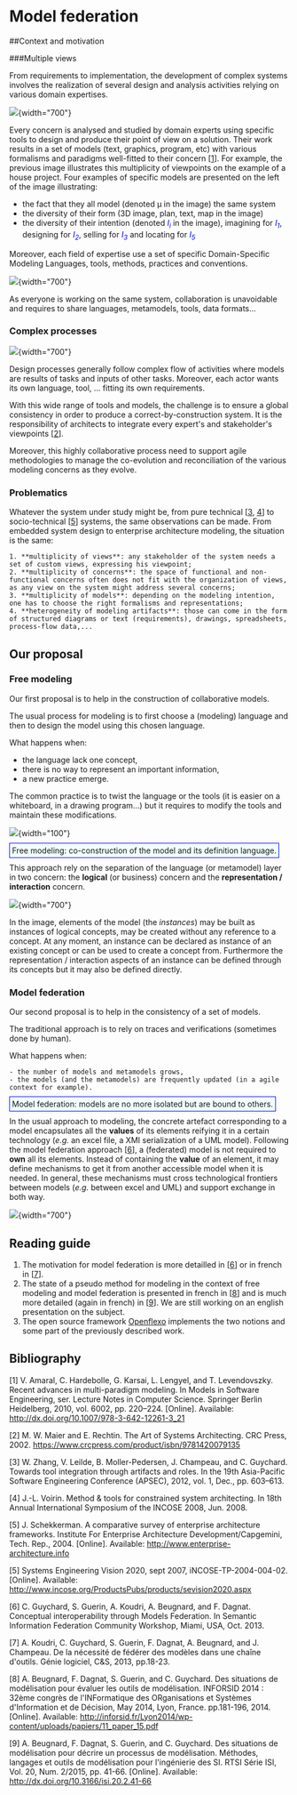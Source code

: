 # Model federation

##Context and motivation

###Multiple views

From requirements to implementation, the development of complex systems involves the
realization of several design and analysis activities relying on various domain
expertises.

![](/images/research/img-1.svg){width="700"}

Every concern is analysed and studied by domain experts using specific tools to design and
produce their point of view on a solution. Their work results in a set of models (text,
graphics, program, etc) with various formalisms and paradigms well-fitted to their concern
<span class="cite">[<a href="#Xamaral_recent_2010">1</a>]</span>. For example, the
previous image illustrates this multiplicity of viewpoints on the example of a house
project. Four examples of specific models are presented on the left of the image
illustrating:

- the fact that they all model (denoted &mu; in the image) the same system
- the diversity of their form (3D image, plan, text, map in the image)
- the diversity of their intention (denoted <em><span style="color:blue">I<sub>i</sub></span></em> in the image),  imagining for <em><span style="color:blue">I<sub>1</sub></span></em>, designing for <em><span style="color:blue">I<sub>2</sub></span></em>,  selling for <em><span style="color:blue">I<sub>3</sub></span></em> and locating for <em><span style="color:blue">I<sub>5</sub></span></em>

Moreover, each field of expertise use a set of specific
Domain-Specific Modeling Languages, tools, methods, practices and
conventions.



![](/images/research/img-2.svg){width="700"}

As everyone is working on the same system, collaboration is
unavoidable and requires to share languages, metamodels, tools, data
formats...




### Complex processes

![](/images/research/img-3.svg){width="700"}


Design processes generally follow complex flow of activities where
models are results of tasks and inputs of other tasks. Moreover, each
actor wants its own language, tool, ... fitting its own requirements.

With this wide range of tools and models, the challenge is to ensure a
global consistency in order to produce a correct-by-construction
system. It is the responsibility of architects to integrate every
expert's and stakeholder's viewpoints <span class="cite">[<a
href="#Xmaier_art_2002">2</a>]</span>.

Moreover, this highly collaborative process need to support agile
methodologies to manage the co-evolution and reconciliation of the
various modeling concerns as they evolve.



### Problematics

Whatever the system under study might be, from pure technical <span
class="cite">[<a href="#XiFestRoles">3</a>,&#x00A0;<a
href="#Xvoirin_method_2008">4</a>]</span> to socio-technical <span
class="cite">[<a href="#Xschekkerman_comparative_2004">5</a>]</span>
systems, the same observations can be made. From embedded system
design to enterprise architecture modeling, the situation is the same:

    1. **multiplicity of views**: any stakeholder of the system needs a set of custom views, expressing his viewpoint;
    2. **multiplicity of concerns**: the space of functional and non-functional concerns often does not fit with the organization of views, as any view on the system might address several concerns;
    3. **multiplicity of models**: depending on the modeling intention, one has to choose the right formalisms and representations;
    4. **heterogeneity of modeling artifacts**: those can come in the form of structured diagrams or text (requirements), drawings, spreadsheets, process-flow data,...



## Our proposal

### Free modeling


Our first proposal is to help in the construction of collaborative models.



The usual process for modeling is to first choose a (modeling)
language and then to design the model using this chosen language.



What happens when:
<ul>
  <li>the language lack one concept,</li>
  <li>there is no way to represent an important information,</li>
  <li>a new practice emerge.</li>
</ul>

The common practice is to twist the language or the tools (it is
easier on a whiteboard, in a drawing program...) but it requires to
modify the tools and maintain these modifications.



![](/images/research/dislikeemoticon.jpg){width="100"}

<p>
<span style="border: 1px solid blue;background-color:azure;padding:4px">Free modeling: co-construction of the model and its definition language.</span>



This approach rely on the separation of the language (or metamodel)
layer in two concern: the <b>logical</b> (or business) concern and the
<b>representation / interaction</b> concern.



![](/images/research/img-4.svg){width="700"}


In the image, elements of the model (the <em>instances</em>) may be
built as instances of logical concepts, may be created without any
reference to a concept. At any moment, an instance can be declared as
instance of an existing concept or can be used to create a concept
from. Furthermore the representation / interaction aspects of an
instance can be defined through its concepts but it may also be
defined directly.




### Model federation


Our second proposal is to help in the consistency of a set of models.



The traditional approach is to rely on traces and verifications
(sometimes done by human).



What happens when:

    - the number of models and metamodels grows,
    - the models (and the metamodels) are frequently updated (in a agile context for example).



<p>
<span style="border: 1px solid blue;background-color:azure;padding:4px">Model federation: models are no more isolated but are bound to others.</span>




In the usual approach to modeling, the concrete artefact corresponding
to a model encapsulates all the <b>values</b> of its elements reifying
it in a certain technology (<em>e.g.</em> an excel file, a XMI
serialization of a UML model). Following the model federation approach
<span class="cite">[<a href="#Xguychard:hal-00905036">6</a>]</span>, a
(federated) model is not required to <b>own</b> all its
elements. Instead of containing the <b>value</b> of an element, it
may define mechanisms to get it from another accessible model when it
is needed.  In general, these mechanisms must cross technological
frontiers between models (<em>e.g.</em> between excel and UML) and
support exchange in both way.





![](/images/research/img-5.svg){width="700"}

## Reading guide

<ol>

  <li>The motivation for model federation is more detailled in <span
  class="cite">[<a href="#Xguychard:hal-00905036">6</a>]</span> or in
  french in <span class="cite">[<a
  href="#Xkoudry:hal-00904995">7</a>]</span>.</li>

  <li>The state of a pseudo method for modeling in the context of free modeling and model federation is presented in french in <span class="cite">[<a href="#Xbeugnard:hal-01015893">8</a>]</span> and is much more detailed (again in french) in <span class="cite">[<a href="#Xbeugnard:isi">9</a>]</span>. We are still working on an english presentation on the subject.</li>

  <li>The open source framework <a href="http://openflexo.org">Openflexo</a> implements the two notions and some part of the previously described work.</li>

</ol>


## Bibliography

<div class="thebibliography">
  <p class="bibitem" >
  <span class="biblabel">[1]</span>
  <a id="Xamaral_recent_2010"></a>V. Amaral,   C. Hardebolle,   G. Karsai,   L. Lengyel,   and   T. Levendovszky. Recent   advances   in   multi-paradigm   modeling. In Models in Software Engineering,  ser.  Lecture  Notes  in  Computer  Science.     Springer  Berlin  Heidelberg,  2010,  vol.  6002,  pp.  220&#8211;224.  [Online].  Available:
  <a href="http://dx.doi.org/10.1007/978-3-642-12261-3_21" class="url" >http://dx.doi.org/10.1007/978-3-642-12261-3_21</a>


  <p class="bibitem" >
  <span class="biblabel">[2]</span>
  <a id="Xmaier_art_2002"></a>M. W. Maier and E. Rechtin. The Art of Systems Architecting. CRC Press, 2002.
  <a href="https://www.crcpress.com/product/isbn/9781420079135" class="url" >https://www.crcpress.com/product/isbn/9781420079135</a>


  <p class="bibitem" >
  <span class="biblabel">[3]</span>
  <a id="XiFestRoles"></a>W. Zhang, V. Leilde, B. Moller-Pedersen, J. Champeau, and C. Guychard. Towards tool integration through artifacts and roles. In the 19th Asia-Pacific Software Engineering Conference (APSEC), 2012, vol. 1, Dec., pp. 603&#8211;613.


  <p class="bibitem" >
  <span class="biblabel">[4]</span>
  <a id="Xvoirin_method_2008"></a>J.-L. Voirin. Method &amp; tools for constrained system architecting. In 18th Annual International Symposium of the INCOSE 2008, Jun. 2008.


  <p class="bibitem" >
  <span class="biblabel">[5]</span>
  <a id="Xschekkerman_comparative_2004"></a>J. Schekkerman. A comparative survey of enterprise architecture frameworks. Institute For Enterprise Architecture Development/Capgemini, Tech. Rep., 2004. [Online]. Available:
  <a href="http://www.enterprise-architecture.info" class="url" >http://www.enterprise-architecture.info</a>


  <p class="bibitem" >
  <span class="biblabel">[5]</span>
  <a id="Xsevision2020"></a>Systems Engineering Vision 2020, sept 2007, iNCOSE-TP-2004-004-02. [Online]. Available:
  <a href="http://www.incose.org/ProductsPubs/products/sevision2020.aspx" class="url" >http://www.incose.org/ProductsPubs/products/sevision2020.aspx</a>


  <p class="bibitem" >
  <span class="biblabel">[6]</span>
  <a id="Xguychard:hal-00905036"></a>C. Guychard, S. Guerin, A. Koudri, A. Beugnard, and F. Dagnat.  Conceptual interoperability through Models Federation.  In Semantic Information Federation Community Workshop, Miami, USA, Oct. 2013.


  <p class="bibitem" >
  <span class="biblabel">[7]</span>
  <a id="Xkoudry:hal-00904995"></a>A. Koudri, C. Guychard, S. Guerin, F. Dagnat, A. Beugnard, and J. Champeau.  De la n&eacute;cessit&eacute; de f&eacute;d&eacute;rer des mod&egrave;les dans une cha&icirc;ne d'outils. G&eacute;nie logiciel, C&amp;S, 2013, pp.18-23.


  <p class="bibitem" >
  <span class="biblabel">[8]</span>
  <a id="Xbeugnard:hal-01015893"></a>A. Beugnard, F. Dagnat, S. Guerin, and C. Guychard. Des situations de mod&eacute;lisation pour &eacute;valuer les outils de mod&eacute;lisation. INFORSID 2014 : 32&egrave;me congr&egrave;s de l'INFormatique des ORganisations et Syst&egrave;mes d'Information et de D&eacute;cision, May 2014, Lyon, France. pp.181-196, 2014. [Online]. Available:
  <a href="http://inforsid.fr/Lyon2014/wp-content/uploads/papiers/11_paper_15.pdf" class="url" >http://inforsid.fr/Lyon2014/wp-content/uploads/papiers/11_paper_15.pdf</a>


  <p class="bibitem" >
  <span class="biblabel">[9]</span>
  <a id="Xbeugnard:isi"></a>A. Beugnard, F. Dagnat, S. Guerin, and C. Guychard. Des situations de mod&eacute;lisation pour d&eacute;crire un processus de mod&eacute;lisation. M&eacute;thodes, langages et outils de mod&eacute;lisation pour l'ing&eacute;nierie des SI. RTSI S&eacute;rie ISI, Vol. 20, Num. 2/2015, pp. 41-66. [Online]. Available:
  <a href="http://dx.doi.org/10.3166/isi.20.2.41-66" class="url" >http://dx.doi.org/10.3166/isi.20.2.41-66</a>

</div>

</body>
</html>
